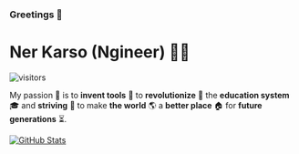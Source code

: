 <h3>Greetings 👋</h3>
<h1>Ner Karso (Ngineer) 👨‍💻</h1>

![visitors](https://visitor-badge.glitch.me/badge?page_id=nerkarso.nerkarso)

My passion 🍎 is to **invent tools** 🔨 to **revolutionize** 🚀 the **education system** 🎓 and **striving** 💪 to make **the world** 🌎 a **better place** 🏠 for **future generations** ⏳.

[![GitHub Stats](https://github-readme-stats.vercel.app/api?username=nerkarso&show_icons=true&theme=dark&custom_title=GitHub%20Stats&hide_border=true)](https://github.com/nerkarso)
